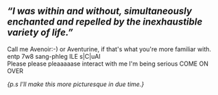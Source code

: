 ## *“I was within and without, simultaneously enchanted and repelled by the inexhaustible variety of life.”*

Call me Avenoir:-) or Aventurine, if that's what you're more familiar with. </br>
entp 7w8 sang-phleg ILE s|C|uAI </br>
Please please pleaaaaase interact with me I'm being serious COME ON OVER

*{p.s I'll make this more picturesque in due time.}*


